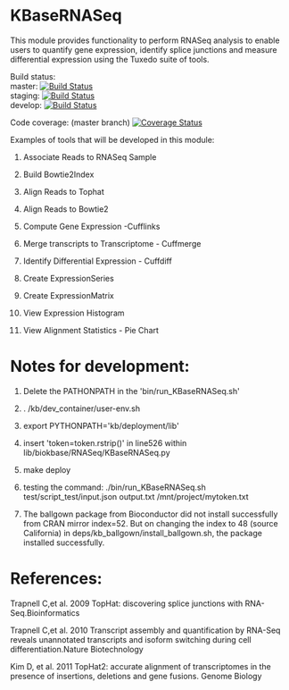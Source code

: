 KBaseRNASeq
===========================

This module provides functionality to perform  RNASeq analysis to enable users to quantify gene expression, identify splice junctions and measure differential expression using the Tuxedo suite of tools.

Build status:</br>
master:  [![Build Status](https://travis-ci.org/arfathpasha/KBaseRNASeq.svg?branch=master)](https://travis-ci.org/arfathpasha/KBaseRNASeq)</br>
staging: [![Build Status](https://travis-ci.org/arfathpasha/KBaseRNASeq.svg?branch=staging)](https://travis-ci.org/arfathpasha/KBaseRNASeq)</br>
develop: [![Build Status](https://travis-ci.org/arfathpasha/KBaseRNASeq.svg?branch=develop)](https://travis-ci.org/arfathpasha/KBaseRNASeq)</br>

Code coverage: (master branch)
[![Coverage Status](https://coveralls.io/repos/github/arfathpasha/KBaseRNASeq/badge.svg?branch=master)](https://coveralls.io/github/arfathpasha/KBaseRNASeq?branch=master)</br>

Examples of tools that will be developed in this module:

1) Associate Reads to RNASeq Sample

2) Build Bowtie2Index

3) Align Reads to Tophat

4) Align Reads to Bowtie2

5) Compute Gene Expression -Cufflinks

6) Merge transcripts to Transcriptome - Cuffmerge

7) Identify Differential Expression  - Cuffdiff 

8) Create ExpressionSeries 

9) Create ExpressionMatrix

10) View Expression Histogram

11) View Alignment Statistics - Pie Chart


Notes for development:
=====================

1) Delete the PATHONPATH in the 'bin/run_KBaseRNASeq.sh'

2) . /kb/dev_container/user-env.sh

3) export PYTHONPATH='kb/deployment/lib'

4) insert 'token=token.rstrip()' in line526 within lib/biokbase/RNASeq/KBaseRNASeq.py

5) make deploy

6) testing the command:  ./bin/run_KBaseRNASeq.sh test/script_test/input.json output.txt /mnt/project/mytoken.txt

7) The ballgown package from Bioconductor did not install successfully from CRAN mirror index=52. But on changing the index to 48 (source California) in deps/kb_ballgown/install_ballgown.sh, the package installed successfully.

References:
============

Trapnell C,et al. 2009 TopHat: discovering splice junctions with RNA-Seq.Bioinformatics

Trapnell C,et al. 2010 Transcript assembly and quantification by RNA-Seq reveals unannotated transcripts and isoform switching during cell
differentiation.Nature Biotechnology

Kim D, et al. 2011 TopHat2: accurate alignment of transcriptomes in the presence of insertions, deletions and gene fusions.
Genome Biology
